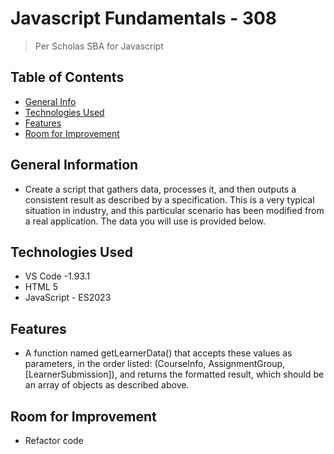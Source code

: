 # Javascript Fundamentals - 308
> Per Scholas SBA for Javascript


## Table of Contents
* [General Info](#general-information)
* [Technologies Used](#technologies-used)
* [Features](#features)
* [Room for Improvement](#room-for-improvement)

<!-- * [License](#license) -->


## General Information
- Create a script that gathers data, processes it, and then outputs a consistent result as described by a specification. This is a very typical situation in industry, and this particular scenario has been modified from a real application. The data you will use is provided below.



## Technologies Used
- VS Code -1.93.1
- HTML 5
- JavaScript - ES2023


## Features
- A function named getLearnerData() that accepts these values as parameters, in the order listed: (CourseInfo, AssignmentGroup, [LearnerSubmission]), and returns the formatted result, which should be an array of objects as described above.

## Room for Improvement
- Refactor code